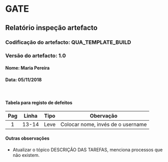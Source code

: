 # GATE
## Relatório inspeção artefacto
### Codificação do artefacto: QUA_TEMPLATE_BUILD
### Versão do artefacto: 1.0
#### Nome: Maria Pereira
#### Data: 05/11/2018

</br>

#### Tabela para registo de defeitos
|Pag|Linha|Tipo|Obervação
|:---:|:---:|:---:|---
|1|13-14|Leve|Colocar nome, invés de o username

#### Outras observações
* Atualizar o tópico DESCRIÇÃO DAS TAREFAS, menciona processos que não existem.

</br>